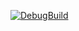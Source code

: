 [![DebugBuild](https://github.com/KoudaAyu/CG-DirectXGame/actions/workflows/DebugBuild.yml/badge.svg)](https://github.com/KoudaAyu/CG-DirectXGame/actions/workflows/DebugBuild.yml)
